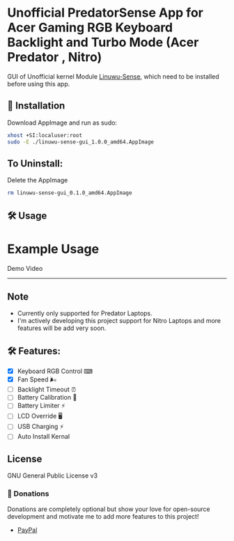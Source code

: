 # Unofficial PredatorSense App for Acer Gaming RGB Keyboard Backlight and Turbo Mode (Acer Predator , Nitro)

GUI of Unofficial kernel Module [Linuwu-Sense](https://github.com/0x7375646F/Linuwu-Sense), which need to be installed before using this app.

## 🚀 Installation

Download AppImage and run as sudo:

```bash
xhost +SI:localuser:root
sudo -E ./linuwu-sense-gui_1.0.0_amd64.AppImage
```

## To Uninstall:

Delete the AppImage

```bash
rm linuwu-sense-gui_0.1.0_amd64.AppImage
```

## 🛠️ Usage

# Example Usage

Demo Video

---

## Note

- Currently only supported for Predator Laptops.
- I'm actively developing this project support for Nitro Laptops and more features will be add very soon.

## 🛠️ Features:

- [x] Keyboard RGB Control ⌨
- [x] Fan Speed 🌬️
- [ ] Backlight Timeout ⏰
- [ ] Battery Calibration 🔋
- [ ] Battery Limiter ⚡
- [ ] LCD Override 🖥️
- [ ] USB Charging ⚡
- [ ] Auto Install Kernal

## License

GNU General Public License v3

### 💖 Donations

Donations are completely optional but show your love for open-source development and motivate me to add more features to this project!

- [PayPal](https://paypal.me/kumarvivek1752?country.x=IN&locale.x=en_GB)
